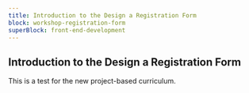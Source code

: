 ```yaml
---
title: Introduction to the Design a Registration Form
block: workshop-registration-form
superBlock: front-end-development
---
```


## Introduction to the Design a Registration Form

This is a test for the new project-based curriculum.
